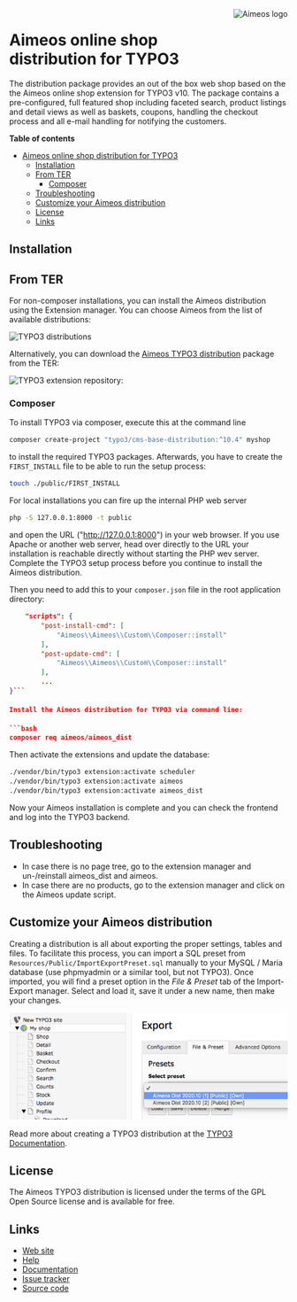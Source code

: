 <a href="https://aimeos.org/">
    <img src="https://aimeos.org/fileadmin/template/icons/logo.png" alt="Aimeos logo" title="Aimeos" align="right" height="60" />
</a>

# Aimeos online shop distribution for TYPO3

The distribution package provides an out of the box web shop based on the the Aimeos
online shop extension for TYPO3 v10. The package contains a pre-configured, full featured shop
including faceted search, product listings and detail views as well as baskets, coupons,
handling the checkout process and all e-mail handling for notifying the customers.

**Table of contents**
- [Aimeos online shop distribution for TYPO3](#aimeos-online-shop-distribution-for-typo3)
  - [Installation](#installation)
  - [From TER](#from-ter)
    - [Composer](#composer)
  - [Troubleshooting](#troubleshooting)
  - [Customize your Aimeos distribution](#customize-your-aimeos-distribution)
  - [License](#license)
  - [Links](#links)

## Installation

## From TER

For non-composer installations, you can install the Aimeos distribution using the
Extension manager. You can choose Aimeos from the list of available distributions:

![TYPO3 distributions](https://aimeos.org/fileadmin/aimeos.org/images/aimeos-typo3-dist-install.png)

Alternatively, you can download the [Aimeos TYPO3 distribution](https://extensions.typo3.org/extension/aimeos_dist/)
package from the TER:

![TYPO3 extension repository:](https://aimeos.org/fileadmin/aimeos.org/images/aimeos-typo3-dist-install.png)

### Composer

To install TYPO3 via composer, execute this at the command line

```bash
composer create-project "typo3/cms-base-distribution:^10.4" myshop
```

to install the required TYPO3 packages. Afterwards, you have to create the
`FIRST_INSTALL` file to be able to run the setup process:

```bash
touch ./public/FIRST_INSTALL
```

For local installations you can fire up the internal PHP web server

```bash
php -S 127.0.0.1:8000 -t public
```

and open the URL ("http://127.0.0.1:8000") in your web browser. If you use Apache or
another web server, head over directly to the URL your installation is reachable directly
without starting the PHP wev server. Complete the TYPO3 setup process before you continue
to install the Aimeos distribution.

Then you need to add this to your `composer.json` file in the root application directory:

```json
    "scripts": {
        "post-install-cmd": [
            "Aimeos\\Aimeos\\Custom\\Composer::install"
        ],
        "post-update-cmd": [
            "Aimeos\\Aimeos\\Custom\\Composer::install"
        ],
        ...
}```

Install the Aimeos distribution for TYPO3 via command line:

```bash
composer req aimeos/aimeos_dist
```

Then activate the extensions and update the database:

```bash
./vendor/bin/typo3 extension:activate scheduler
./vendor/bin/typo3 extension:activate aimeos
./vendor/bin/typo3 extension:activate aimeos_dist
```

Now your Aimeos installation is complete and you can check the frontend and log into
the TYPO3 backend.

## Troubleshooting

- In case there is no page tree, go to the extension manager and un-/reinstall aimeos_dist and aimeos.
- In case there are no products, go to the extension manager and click on the Aimeos update script.

## Customize your Aimeos distribution

Creating a distribution is all about exporting the proper settings, tables and files. To facilitate
this process, you can import a SQL preset from `Resources/Public/ImportExportPreset.sql` manually
to your MySQL / Maria database (use phpmyadmin or a similar tool, but not TYPO3). Once imported,
you will find a preset option in the *File & Preset* tab of the Import-Export manager. Select and
load it, save it under a new name, then make your changes.

![File & Preset](./Documentation/Images/Aimeos-imp-exp-settings.png)

Read more about creating a TYPO3 distribution at the [TYPO3 Documentation](https://docs.typo3.org/m/typo3/reference-coreapi/master/en-us/ExtensionArchitecture/CreateNewDistribution/Index.html).

## License

The Aimeos TYPO3 distribution is licensed under the terms of the GPL Open Source
license and is available for free.

## Links

* [Web site](https://aimeos.org/TYPO3)
* [Help](https://aimeos.org/help)
* [Documentation](https://aimeos.org/docs/typo3/)
* [Issue tracker](https://github.com/aimeos/aimeos-typo3-dist/issues)
* [Source code](https://github.com/aimeos/aimeos-typo3-dist)
